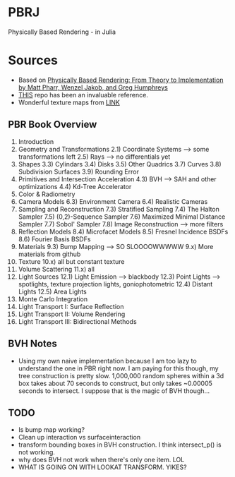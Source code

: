 # PBRJ
Physically Based Rendering - in Julia


# Sources
- Based on [Physically Based Rendering: From Theory to Implementation by Matt Pharr, Wenzel Jakob, and Greg Humphreys](https://www.pbr-book.org/)
- [THIS](https://github.com/pxl-th/Trace.jl) repo has been an invaluable reference.
- Wonderful texture maps from [LINK](https://3dtextures.me/2021/12/15/stone-floor-006/)

## PBR Book Overview 
1) Introduction
2) Geometry and Transformations
    2.1) Coordinate Systems --> some transformations left
    2.5) Rays --> no differentials yet
3) Shapes
    3.3) Cylindars
    3.4) Disks
    3.5) Other Quadrics
    3.7) Curves
    3.8) Subdivision Surfaces
    3.9) Rounding Error
4) Primitives and Intersection Acceleration
    4.3) BVH --> SAH and other optimizations
    4.4) Kd-Tree Accelerator
5) Color & Radiometry
6) Camera Models
    6.3) Environment Camera
    6.4) Realistic Cameras
7) Sampling and Reconstruction
    7.3) Stratified Sampling
    7.4) The Halton Sampler
    7.5) (0,2)-Sequence Sampler
    7.6) Maximized Minimal Distance Sampler
    7.7) Sobol' Sampler
    7.8) Image Reconstruction --> more filters
8) Reflection Models
    8.4) Microfacet Models
    8.5) Fresnel Incidence BSDFs
    8.6) Fourier Basis BSDFs
9) Materials
    9.3) Bump Mapping --> SO SLOOOOWWWWW
    9.x) More materials from github
10) Texture
    10.x) all but constant texture
11) Volume Scattering
    11.x) all
12) Light Sources
    12.1) Light Emission --> blackbody
    12.3) Point Lights --> spotlights, texture projection lights, goniophotometric
    12.4) Distant Lights
    12.5) Area Lights
13) Monte Carlo Integration
14) Light Transport I: Surface Reflection
15) Light Transport II: Volume Rendering
16) Light Transport III: Bidirectional Methods 

## BVH Notes
- Using my own naive implementation because I am too lazy to understand the one in PBR right now. I am paying for this though, my tree construction is pretty slow. 1,000,000 random spheres within a 3d box takes about 70 seconds to construct, but only takes ~0.00005 seconds to intersect. I suppose that is the magic of BVH though...

## TODO
- Is bump map working? 
- Clean up interaction vs surfaceinteraction
- transform bounding boxes in BVH construction. I think intersect_p() is not working.
- why does BVH not work when there's only one item. LOL
- WHAT IS GOING ON WITH LOOKAT TRANSFORM. YIKES?

